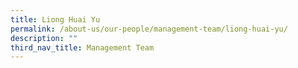 ```yaml
---
title: Liong Huai Yu
permalink: /about-us/our-people/management-team/liong-huai-yu/
description: ""
third_nav_title: Management Team
---
```

